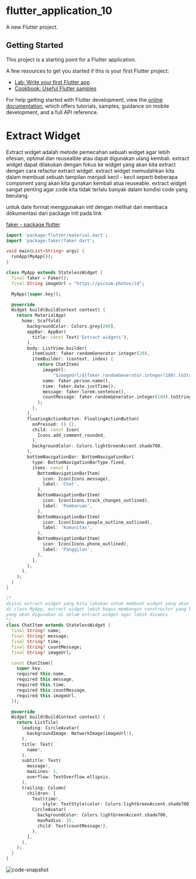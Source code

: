# flutter_application_10

A new Flutter project.

## Getting Started

This project is a starting point for a Flutter application.

A few resources to get you started if this is your first Flutter project:

- [Lab: Write your first Flutter app](https://docs.flutter.dev/get-started/codelab)
- [Cookbook: Useful Flutter samples](https://docs.flutter.dev/cookbook)

For help getting started with Flutter development, view the
[online documentation](https://docs.flutter.dev/), which offers tutorials,
samples, guidance on mobile development, and a full API reference.

# Extract Widget

Extract widget adalah metode pemecahan sebuah widget agar lebih efesian, optimal dan reusealble atau dapat digunakan ulang kembali. extract widget dapat dilakukan dengan fokus ke widget yang akan kita extract dengan cara refactor extract widget. extract widget memudahkan kita dalam membuat sebuah tampilan menjadi kecil - kecil seperti beberapa component yang akan kita gunakan kembali atua reuseable. extract widget sangat penting agar code kita tidak terlalu banyak dalam kondisi code yang berulang.

untuk date format menggunakan intl dengan melihat dan membaca dokumentasi dari package intl pada link

[faker - package flutter](https://pub.dev/packages/faker)

```dart
import 'package:flutter/material.dart';
import 'package:faker/faker.dart';

void main(List<String> args) {
  runApp(MyApp());
}

class MyApp extends StatelessWidget {
  final faker = Faker();
  final String imageUrl = "https://picsum.photos/id";

  MyApp({super.key});

  @override
  Widget build(BuildContext context) {
    return MaterialApp(
      home: Scaffold(
        backgroundColor: Colors.grey[200],
        appBar: AppBar(
          title: const Text('Extract widgets'),
        ),
        body: ListView.builder(
          itemCount: faker.randomGenerator.integer(20),
          itemBuilder: (context, index) {
            return ChatItem(
              imageUrl:
                  "$imageUrl/${faker.randomGenerator.integer(100).toString()}/200/300",
              name: faker.person.name(),
              time: faker.date.justTime(),
              message: faker.lorem.sentence(),
              countMessage: faker.randomGenerator.integer(100).toString(),
            );
          },
        ),
        floatingActionButton: FloatingActionButton(
          onPressed: () {},
          child: const Icon(
            Icons.add_comment_rounded,
          ),
          backgroundColor: Colors.lightGreenAccent.shade700,
        ),
        bottomNavigationBar: BottomNavigationBar(
          type: BottomNavigationBarType.fixed,
          items: const [
            BottomNavigationBarItem(
              icon: Icon(Icons.message),
              label: 'Chat',
            ),
            BottomNavigationBarItem(
              icon: Icon(Icons.track_changes_outlined),
              label: 'Pembaruan',
            ),
            BottomNavigationBarItem(
              icon: Icon(Icons.people_outline_outlined),
              label: 'Komunitas',
            ),
            BottomNavigationBarItem(
              icon: Icon(Icons.phone_outlined),
              label: 'Panggilan',
            ),
          ],
        ),
      ),
    );
  }
}

/*
disini extract widget yang kita lakukan untuk membuat widget yang akan digunakan
di class MyApp, extract widget lebih bagus membangun constructor yang berisi properti atau field
yang akan digunakan di dalam extract widget agar lebih dinamis
*/
class ChatItem extends StatelessWidget {
  final String? name;
  final String? message;
  final String? time;
  final String? countMessage;
  final String? imageUrl;

  const ChatItem({
    super.key,
    required this.name,
    required this.message,
    required this.time,
    required this.countMessage,
    required this.imageUrl,
  });

  @override
  Widget build(BuildContext context) {
    return ListTile(
      leading: CircleAvatar(
        backgroundImage: NetworkImage(imageUrl!),
      ),
      title: Text(
        name!,
      ),
      subtitle: Text(
        message!,
        maxLines: 1,
        overflow: TextOverflow.ellipsis,
      ),
      trailing: Column(
        children: [
          Text(time!,
              style: TextStyle(color: Colors.lightGreenAccent.shade700)),
          CircleAvatar(
            backgroundColor: Colors.lightGreenAccent.shade700,
            maxRadius: 15,
            child: Text(countMessage!),
          ),
        ],
      ),
    );
  }
}
```
![code-snapshot](https://github.com/appworkspaceRM/extract-widget/assets/135511281/0eb95168-7ffa-4d50-b822-01159f05dfba)
